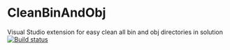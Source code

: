 # CleanBinAndObj
Visual Studio extension for easy clean all bin and obj directories in solution
[![Build status](https://ci.appveyor.com/api/projects/status/7m7l4vc5nch03hb9?svg=true)](https://ci.appveyor.com/project/aldobrynin/cleanbinandobj)
